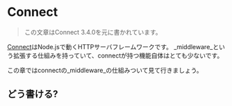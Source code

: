 # Connect

> この文章はConnect 3.4.0を元に書かれています。

[Connect](https://github.com/senchalabs/connect "Connect")はNode.jsで動くHTTPサーバフレームワークです。
_middleware_という拡張する仕組みを持っていて、connectが持つ機能自体はとても少ないです。

この章ではconnectの_middleware_の仕組みついて見て行きましょう。

## どう書ける?

